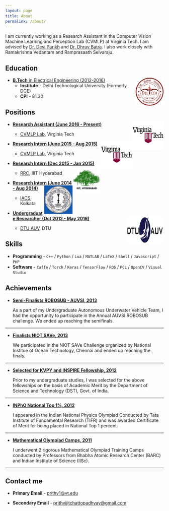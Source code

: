 ```yaml
---
layout: page
title: About
permalink: /about/
---
```


I am currently working as a Research Assistant in the Computer Vision Machine Learning and Perception Lab (CVMLP) at Virginia Tech. I am advised by [Dr. Devi Parikh](https://filebox.ece.vt.edu/~parikh) and [Dr. Dhruv Batra](https://filebox.ece.vt.edu/~dbatra). I also work closely with Ramakrishna Vedantam and Ramprasaath Selvaraju.

## Education

* [**B.Tech** in Electrical Engineering (2012-2016)](#) <img src="/images/dtu_logo.png" style="float:right;width:90px;height:90px;"> 
	* **Institute** -  Delhi Technological University (Formerly DCE) 
	* **CPI** - 81.30

## Positions

* [**Research Assistant (June 2016 - Present)**](#)  <img src="/images/vt_logo.jpg" style="float:right;width:100px;height:90px;">
	* [CVMLP Lab](https://filebox.ece.vt.edu/~parikh/CVL.html), Virginia Tech


* [**Research Intern (June 2015 - Aug 2015)**](#)  <img src="/images/vt_logo.jpg" style="float:right;width:100px;height:90px;">
	* [CVMLP Lab](https://filebox.ece.vt.edu/~parikh/CVL.html), Virginia Tech 

* [**Research Intern (Dec 2015 - Jan 2015)**](#)  <img src="/images/iiit_logo.png" style="float:right;width:90px;height:90px;">
	* [RRC](http://robotics.iiit.ac.in/), IIIT Hyderabad


* [**Research Intern (June 2014 - Aug 2014)**](#)  <img src="/images/iacs_logo.jpg" style="float:right;width:90px;height:90px;">
	* [IACS](http://www.iacs.res.in/), Kolkata


* [**Undergraduate Researcher (Oct 2012 - May 2016)**](#)  <img src="/images/auv_logo.png" style="float:right;width:120px;height:90px;">
	* [DTU AUV](http://www.dtu.ac.in/Web/Community/projectteams.php), DTU


## Skills

* **Programming** - `C++` / `Python` / `Lua` / `MATLAB` / `LaTeX` / `Shell` / `Javascript` / `PHP` 
* **Software** - `Caffe` / `Torch` / `Keras` / `TensorFlow` / `ROS` / `PCL` / `OpenCV` / `Visual Studio`
    
    
## Achievements


* [**Semi-Finalists ROBOSUB - AUVSI, 2013**](#) 
   
   As a part of my Undergraduate Autonomous Underwater Vehicle Team, I had the opportunity to participate in the Annual AUVSI ROBOSUB challenge. We ended up reaching the semifinals.  

***

* [**Finalists NIOT SAVe, 2013**](#) 

    We participated in the NIOT SAVe Challenge organized by National Institue of Ocean Technology, Chennai and ended up reaching the finals.

***

* [**Selected for KVPY and INSPIRE Fellowship, 2012**](#) 

   Prior to my undergraduate studies, I was selected for the above fellowships on the basis of Academic Merit by the Department of Science and Technology (DST), Govt. of India.

***

* [**INPhO National Top 1%, 2012**](#)

	I appeared in the Indian National Physics Olympiad Conducted by Tata Institute of Fundamental Research (TIFR) and was awarded Certificate of Merit for being placed in National Top 1 percent.

***

* [**Mathematical Olympiad Camps, 2011**](#)

	I underwent 2 rigorous Mathematical Olympiad Training Camps conducted by Professors from Bhabha Atomic Research Center (BARC) and Indian Institute of Science (IISc).

***

## Contact me


* **Primary Email** - [prithv1@vt.edu](mailto:prithv1@vt.edu)

* **Secondary  Email** - [prithvijitchattopadhyay@gmail.com](mailto:prithvijitchattopadhyay@gmail.com)

